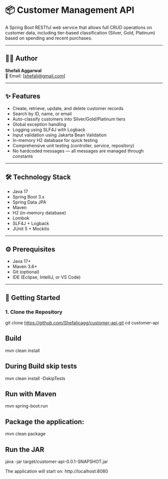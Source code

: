 # 📦 Customer Management API

A Spring Boot RESTful web service that allows full CRUD operations on customer data, including tier-based classification (Silver, Gold, Platinum) based on spending and recent purchases.

---

## 👩‍💻 Author

**Shefali Aggarwal**  
📧 Email: [shefali@gmail.com]

---

## ✨ Features

- Create, retrieve, update, and delete customer records
- Search by ID, name, or email
- Auto-classify customers into Silver/Gold/Platinum tiers
- Global exception handling
- Logging using SLF4J with Logback
- Input validation using Jakarta Bean Validation
- In-memory H2 database for quick testing
- Comprehensive unit testing (controller, service, repository)
- No hardcoded messages — all messages are managed through constants

---

## 🛠️ Technology Stack

- Java 17
- Spring Boot 3.x
- Spring Data JPA
- Maven
- H2 (in-memory database)
- Lombok
- SLF4J + Logback
- JUnit 5 + Mockito

---

## ⚙️ Prerequisites

- Java 17+
- Maven 3.6+
- Git (optional)
- IDE (Eclipse, IntelliJ, or VS Code)

---

## 🚀 Getting Started

### 1. Clone the Repository

git clone https://github.com/Shefalicagg/customer-api.git
cd customer-api

## Build

mvn clean install

## During Build skip tests
mvn clean install -DskipTests

## Run with Maven
mvn spring-boot:run

## Package the application:
mvn clean package

## Run the JAR
java -jar target/customer-api-0.0.1-SNAPSHOT.jar

The application will start on: http://localhost:8080
